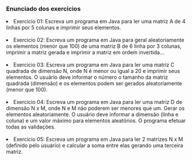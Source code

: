 ### Enunciado dos exercícios
<li>Exercicio 01: Escreva um programa em Java para
ler uma matriz A de 4 linhas por 5 colunas e
imprimir seus elementos.</li>
<br>
<li>Exercicio 02: Escreva um programa em Java para geral aleatoriamente os elementos
(menor que 100) de uma matriz B de 6 linha por 3 colunas, imprimir a matriz
gerada e imprimir a matriz em ordem invertida...</li>
<br>
<li>Exercicio 03: Escreva um programa em Java para ler uma matriz C quadrada de dimensão N,
onde N é menor ou igual a 20 e imprimir seus elementos. O usuário deve informar o
número o tamanho da matriz quadrada (dimensão) e os elementos podem ser gerados
aleatoriamente (menor que 100).</li>
<br>
<li>Exercicio 04: Escreva um programa em Java para ler uma matriz D de dimensão N x M,
onde N e M não poderem ser menores que um. Gerar os elementos
aleatoriamente. O usuário deve informar a dimensão (linha e coluna) e um
valor máximo para elementos aleatórios. O programa efetuar todas as
validações.</li>
<br>
<li>Exercicio 05: Escreva um programa em Java para ler 2 matrizes N x M (definido pelo usuário) e
calcular a soma entre elas gerando uma terceira matriz.</li>
